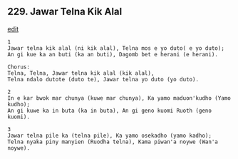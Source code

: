 
## 229.  Jawar Telna Kik Alal
[edit](https://docs.google.com/document/d/1VlO_18p2aSRgd5F92hNDaxq3oKP6Ra0Q/edit?mode=html)




    1
    Jawar telna kik alal (ni kik alal), Telna mos e yo duto( e yo duto);
    An gi kue ka an buti (ka an buti), Dagomb bet e herani (e herani).

    Chorus:
    Telna, Telna, Jawar telna kik alal (kik alal),
    Telna ndalo dutote (duto te), Jawar telna yo duto (yo duto).

    2
    In e kar bwok mar chunya (kuwe mar chunya), Ka yamo maduon'kudho (Yamo kudho);
    An gi kuwe ka in buta (ka in buta), An gi geno kuomi Ruoth (geno kuomi).

    3
    Jawar telna pile ka (telna pile), Ka yamo osekadho (yamo kadho);
    Telna nyaka piny manyien (Ruodha telna), Kama piwan'a noywe (Wan'a noywe).

